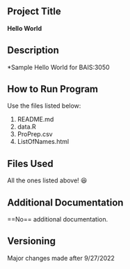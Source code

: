 ## Project Title
**Hello World**

## Description
*Sample Hello World for BAIS:3050

## How to Run Program
Use the files listed below:
1. README.md 
2. data.R
3. ProPrep.csv
4. ListOfNames.html

## Files Used
All the ones listed above! 😆

## Additional Documentation
==No== additional documentation.

## Versioning
Major changes made after 9/27/2022
